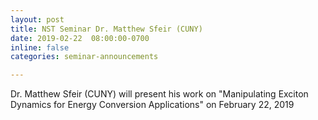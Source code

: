 ```yaml
---
layout: post
title: NST Seminar Dr. Matthew Sfeir (CUNY)
date: 2019-02-22  08:00:00-0700
inline: false
categories: seminar-announcements

---
```


Dr. Matthew Sfeir (CUNY) will present his work on "Manipulating Exciton Dynamics for Energy Conversion Applications" on February 22, 2019 


